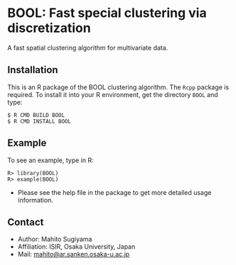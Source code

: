 BOOL: Fast special clustering via discretization
================================================

A fast spatial clustering algorithm for multivariate data.

Installation
------------

This is an R package of the BOOL clustering algorithm.
The `Rcpp` package is required.
To install it into your R environment, get the directory `BOOL` and type:

	$ R CMD BUILD BOOL
	$ R CMD INSTALL BOOL

Example
-------
To see an example, type in R:

	R> library(BOOL)
	R> example(BOOL)

* Please see the help file in the package to get more detailed usage information.

Contact
-------

* Author: Mahito Sugiyama
* Affiliation: ISIR, Osaka University, Japan
* Mail: mahito@ar.sanken.osaka-u.ac.jp
